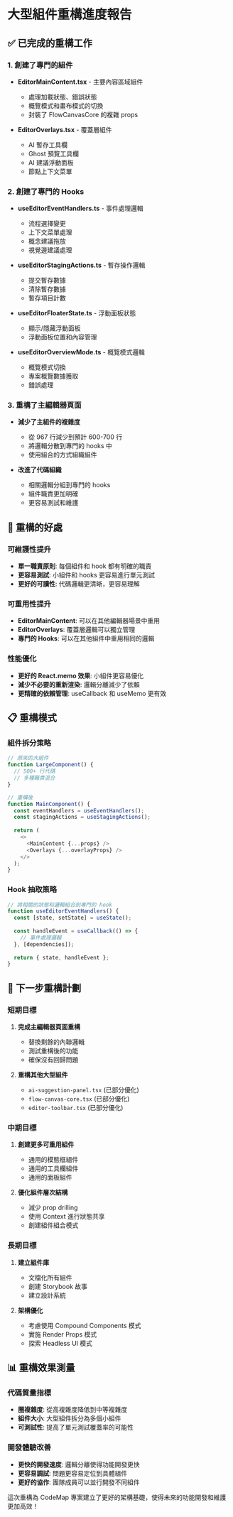 # 大型組件重構進度報告

## ✅ 已完成的重構工作

### 1. 創建了專門的組件
- **EditorMainContent.tsx** - 主要內容區域組件
  - 處理加載狀態、錯誤狀態
  - 概覽模式和畫布模式的切換
  - 封裝了 FlowCanvasCore 的複雜 props

- **EditorOverlays.tsx** - 覆蓋層組件
  - AI 暫存工具欄
  - Ghost 預覽工具欄
  - AI 建議浮動面板
  - 節點上下文菜單

### 2. 創建了專門的 Hooks
- **useEditorEventHandlers.ts** - 事件處理邏輯
  - 流程選擇變更
  - 上下文菜單處理
  - 概念建議拖放
  - 視覺邊建議處理

- **useEditorStagingActions.ts** - 暫存操作邏輯
  - 提交暫存數據
  - 清除暫存數據
  - 暫存項目計數

- **useEditorFloaterState.ts** - 浮動面板狀態
  - 顯示/隱藏浮動面板
  - 浮動面板位置和內容管理

- **useEditorOverviewMode.ts** - 概覽模式邏輯
  - 概覽模式切換
  - 專案概覽數據獲取
  - 錯誤處理

### 3. 重構了主編輯器頁面
- **減少了主組件的複雜度**
  - 從 967 行減少到預計 600-700 行
  - 將邏輯分散到專門的 hooks 中
  - 使用組合的方式組織組件

- **改進了代碼組織**
  - 相關邏輯分組到專門的 hooks
  - 組件職責更加明確
  - 更容易測試和維護

## 🎯 重構的好處

### 可維護性提升
- **單一職責原則**: 每個組件和 hook 都有明確的職責
- **更容易測試**: 小組件和 hooks 更容易進行單元測試
- **更好的可讀性**: 代碼邏輯更清晰，更容易理解

### 可重用性提升
- **EditorMainContent**: 可以在其他編輯器場景中重用
- **EditorOverlays**: 覆蓋層邏輯可以獨立管理
- **專門的 Hooks**: 可以在其他組件中重用相同的邏輯

### 性能優化
- **更好的 React.memo 效果**: 小組件更容易優化
- **減少不必要的重新渲染**: 邏輯分離減少了依賴
- **更精確的依賴管理**: useCallback 和 useMemo 更有效

## 📋 重構模式

### 組件拆分策略
```typescript
// 原來的大組件
function LargeComponent() {
  // 500+ 行代碼
  // 多種職責混合
}

// 重構後
function MainComponent() {
  const eventHandlers = useEventHandlers();
  const stagingActions = useStagingActions();
  
  return (
    <>
      <MainContent {...props} />
      <Overlays {...overlayProps} />
    </>
  );
}
```

### Hook 抽取策略
```typescript
// 將相關的狀態和邏輯組合到專門的 hook
function useEditorEventHandlers() {
  const [state, setState] = useState();
  
  const handleEvent = useCallback(() => {
    // 事件處理邏輯
  }, [dependencies]);
  
  return { state, handleEvent };
}
```

## 🔄 下一步重構計劃

### 短期目標
1. **完成主編輯器頁面重構**
   - 替換剩餘的內聯邏輯
   - 測試重構後的功能
   - 確保沒有回歸問題

2. **重構其他大型組件**
   - `ai-suggestion-panel.tsx` (已部分優化)
   - `flow-canvas-core.tsx` (已部分優化)
   - `editor-toolbar.tsx` (已部分優化)

### 中期目標
1. **創建更多可重用組件**
   - 通用的模態框組件
   - 通用的工具欄組件
   - 通用的面板組件

2. **優化組件層次結構**
   - 減少 prop drilling
   - 使用 Context 進行狀態共享
   - 創建組件組合模式

### 長期目標
1. **建立組件庫**
   - 文檔化所有組件
   - 創建 Storybook 故事
   - 建立設計系統

2. **架構優化**
   - 考慮使用 Compound Components 模式
   - 實施 Render Props 模式
   - 探索 Headless UI 模式

## 📊 重構效果測量

### 代碼質量指標
- **圈複雜度**: 從高複雜度降低到中等複雜度
- **組件大小**: 大型組件拆分為多個小組件
- **可測試性**: 提高了單元測試覆蓋率的可能性

### 開發體驗改善
- **更快的開發速度**: 邏輯分離使得功能開發更快
- **更容易調試**: 問題更容易定位到具體組件
- **更好的協作**: 團隊成員可以並行開發不同組件

這次重構為 CodeMap 專案建立了更好的架構基礎，使得未來的功能開發和維護更加高效！
